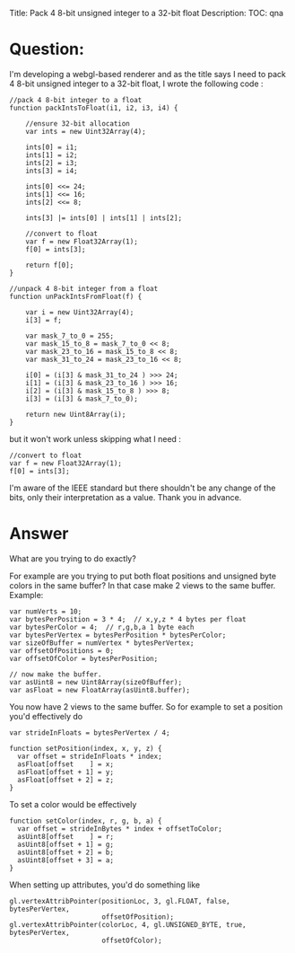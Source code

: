 Title: Pack 4 8-bit unsigned integer to a 32-bit float
Description:
TOC: qna

# Question:

I'm developing a webgl-based renderer and as the title says I need to pack 4 8-bit unsigned integer to a 32-bit float, 
I wrote the following code :

    //pack 4 8-bit integer to a float
    function packIntsToFloat(i1, i2, i3, i4) {

        //ensure 32-bit allocation
        var ints = new Uint32Array(4);
                
        ints[0] = i1;
        ints[1] = i2;
        ints[2] = i3;
        ints[3] = i4;

        ints[0] <<= 24;
        ints[1] <<= 16;
        ints[2] <<= 8;
                
        ints[3] |= ints[0] | ints[1] | ints[2];      
        
        //convert to float
        var f = new Float32Array(1);
        f[0] = ints[3];

        return f[0];
    }
    
    //unpack 4 8-bit integer from a float
    function unPackIntsFromFloat(f) {
                
        var i = new Uint32Array(4);
        i[3] = f;

        var mask_7_to_0 = 255;
        var mask_15_to_8 = mask_7_to_0 << 8;
        var mask_23_to_16 = mask_15_to_8 << 8;
        var mask_31_to_24 = mask_23_to_16 << 8;
        
        i[0] = (i[3] & mask_31_to_24 ) >>> 24;
        i[1] = (i[3] & mask_23_to_16 ) >>> 16;
        i[2] = (i[3] & mask_15_to_8 ) >>> 8;
        i[3] = (i[3] & mask_7_to_0);        
        
        return new Uint8Array(i);
    }

but it won't work unless skipping what I need : 

    //convert to float
    var f = new Float32Array(1);
    f[0] = ints[3];

I'm aware of the IEEE standard but there shouldn't be any change of the bits, only their interpretation as a value.
Thank you in advance.

# Answer

What are you trying to do exactly?

For example are you trying to put both float positions and unsigned byte colors in the same buffer? In that case make 2 views to the same buffer. Example:

    var numVerts = 10;
    var bytesPerPosition = 3 * 4;  // x,y,z * 4 bytes per float
    var bytesPerColor = 4;  // r,g,b,a 1 byte each
    var bytesPerVertex = bytesPerPosition * bytesPerColor;
    var sizeOfBuffer = numVertex * bytesPerVertex;
    var offsetOfPositions = 0;
    var offsetOfColor = bytesPerPosition;

    // now make the buffer.
    var asUint8 = new Uint8Array(sizeOfBuffer);
    var asFloat = new FloatArray(asUint8.buffer);

You now have 2 views to the same buffer. So for example to set a position you'd effectively do

    var strideInFloats = bytesPerVertex / 4;

    function setPosition(index, x, y, z) {
      var offset = strideInFloats * index;
      asFloat[offset    ] = x;
      asFloat[offset + 1] = y;
      asFloat[offset + 2] = z;
    }

To set a color would be effectively

    function setColor(index, r, g, b, a) {
      var offset = strideInBytes * index + offsetToColor;
      asUint8[offset    ] = r;
      asUint8[offset + 1] = g;
      asUint8[offset + 2] = b;
      asUint8[offset + 3] = a;
    }

When setting up attributes, you'd do something like

    gl.vertexAttribPointer(positionLoc, 3, gl.FLOAT, false, bytesPerVertex, 
                           offsetOfPosition);
    gl.vertexAttribPointer(colorLoc, 4, gl.UNSIGNED_BYTE, true, bytesPerVertex, 
                           offsetOfColor);


